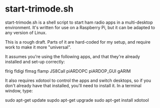 # start-trimode.sh
start-trimode.sh is a shell script to start ham radio apps in a multi-desktop environment.  It's written for use on a Raspberry Pi, but it can be adapted to any version of Linux.

This is a rough draft.  Parts of it are hard-coded for my setup, and require work to make it more "universal".

It assumes you're using the following apps, and that they're already installed and set-up correctly:

flrig
fldigi
flmsg
flamp
JS8Call
piARDOPC
piARDOP_GUI
gARIM

It also requires xdotool to control the apps and switch desktops, so if you don't already have that installed, you'll need to install it.  In a terminal window, type:

sudo apt-get update
supdo apt-get upgrade
sudo apt-get install xdotool
